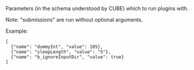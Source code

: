 Parameters (in the schema understood by CUBE) which to run plugins with.

Note: "submissions" are run without optional arguments.

Example:

    [
      {"name": "dummyInt", "value": 105},
      {"name": "sleepLength", "value": "5"},
      {"name": "b_ignoreInputDir", "value": true}
    ]
